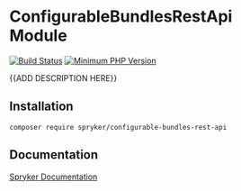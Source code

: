 # ConfigurableBundlesRestApi Module
[![Build Status](https://travis-ci.org/spryker/configurable-bundles-rest-api.svg)](https://travis-ci.org/spryker/configurable-bundles-rest-api)
[![Minimum PHP Version](https://img.shields.io/badge/php-%3E%3D%207.2-8892BF.svg)](https://php.net/)

{{ADD DESCRIPTION HERE}}

## Installation

```
composer require spryker/configurable-bundles-rest-api
```

## Documentation

[Spryker Documentation](https://academy.spryker.com/developing_with_spryker/module_guide/modules.html)
